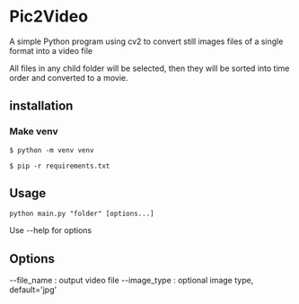 # Pic2Video

A simple Python program using cv2 to convert still images files of a single format
into a video file

All files in any child folder will be selected, then they will be sorted into time order
and converted to a movie.

## installation

### Make venv

    $ python -m venv venv

    $ pip -r requirements.txt

## Usage

    python main.py "folder" [options...]

Use --help for options

## Options

--file_name : output video file
--image_type : optional image type, default='jpg'

